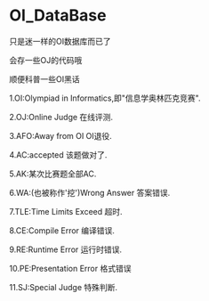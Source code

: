 # OI_DataBase
只是迷一样的OI数据库而已了

会存一些OJ的代码哦


顺便科普一些OI黑话

1.OI:Olympiad in Informatics,即"信息学奥林匹克竞赛".

2.OJ:Online Judge 在线评测.

3.AFO:Away from OI OI退役.

4.AC:accepted 该题做对了.

5.AK:某次比赛题全部AC.

6.WA:(也被称作'挖')Wrong Answer 答案错误.

7.TLE:Time Limits Exceed 超时.

8.CE:Compile Error 编译错误.

9.RE:Runtime Error 运行时错误.

10.PE:Presentation Error 格式错误

11.SJ:Special Judge 特殊判断.

